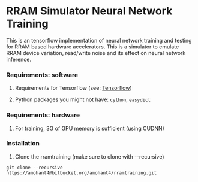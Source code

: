 # RRAM Simulator Neural Network Training
This is an tensorflow implementation of neural network training and testing for RRAM based hardware accelerators.
This is a simulator to emulate RRAM device variation, read/write noise and its effect on neural network inference.  

### Requirements: software

1. Requirements for Tensorflow (see: [Tensorflow](https://www.tensorflow.org/))

2. Python packages you might not have: `cython`, `easydict`

### Requirements: hardware

1. For training, 3G of GPU memory is sufficient (using CUDNN)

### Installation

1. Clone the rramtraining (make sure to clone with --recursive)
  ```
  git clone --recursive https://amohant4@bitbucket.org/amohant4/rramtraining.git
  ```